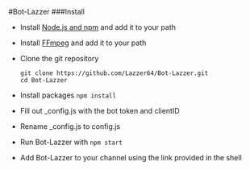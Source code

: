 #Bot-Lazzer
###Install
* Install [Node.js and npm](https://nodejs.org/en/download/) and add it to your path
* Install [FFmpeg](https://ffmpeg.org/download.html) and add it to your path
* Clone the git repository

    ```
    git clone https://github.com/Lazzer64/Bot-Lazzer.git
    cd Bot-Lazzer
    ```
* Install packages `npm install`
* Fill out \_config.js with the bot token and clientID
* Rename \_config.js to config.js
* Run Bot-Lazzer with `npm start`
* Add Bot-Lazzer to your channel using the link provided in the shell 
